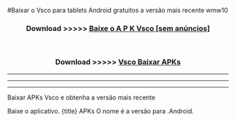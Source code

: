 #Baixar o Vsco   para tablets Android gratuitos a versão mais recente wmw10


<div align="center">
<h3>Download >>>>> <a href="https://pt-web.web.app/?pt= Vsco ">Baixe o A P K Vsco  [sem anúncios]</a></h3><br>

<h3>Download >>>>> <a href="https://pt-web.web.app/?pt= Vsco ">Vsco  Baixar APKs</a></h3>
</div>

----------------------------------------------------------

----------------------------------------------------------

----------------------------------------------------------

Baixar APKs Vsco  e obtenha a versão mais recente

Baixe o aplicativo. {title} APKs O nome é a versão para .Android.


